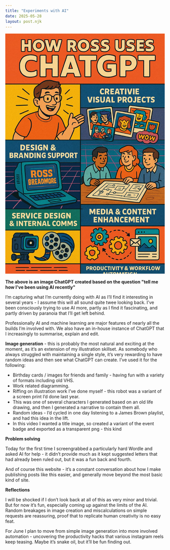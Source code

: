 ```yaml
---
title: "Experiments with AI"
date: 2025-05-28
layout: post.njk
---
```

![AI infographic](/images/info.jpg)

**The above is an image ChatGPT created based on the question "tell me how I've been using AI recently"**

I’m capturing what I’m currently doing with AI as I’ll find it interesting in several years - I assume this will all sound quite twee looking back. I’ve been consciously trying to use AI more, partly as I find it fascinating, and partly driven by paranoia that I’ll get left behind. 

Professionally AI and machine learning are major features of nearly all the builds I’m involved with. We also have an in-house instance of ChatGPT that I increasingly to summarise, explain and edit. 

**Image generation** - this is probably the most natural and exciting at the moment, as it’s an extension of my illustration skillset. As somebody who always struggled with maintaining a single style, it’s very rewarding to have random ideas and then see what ChatGPT can create. I’ve used it for the following:


- Birthday cards / images for friends and family - having fun with a variety of formats including old VHS. 
- Work related diagramming. 
- Riffing on illustration work I’ve done myself - this robot was a variant of a screen print I’d done last year. 
- This was one of several characters I generated based on an old life drawing, and then I generated a narrative to contain them all. 
- Random ideas - I’d cycled in one day listening to a James Brown playlist, and had this idea in the lift. 
- In this video I wanted a title image, so created a variant of the event badge and exported as a transparent png - this kind

**Problem solving**

Today for the first time I screengrabbed a particularly hard Wordle and asked AI for help - it didn’t provide much as it kept suggested letters that had already been ruled out, but it was a fun back and fourth. 

And of course this website - it’s a constant conversation about how I make publishing posts like this easier, and generally move beyond the most basic kind of site. 

**Reflections**

I will be shocked if I don’t look back at all of this as very minor and trivial. But for now it’s fun, especially coming up against the limits of the AI. Random breakages in image creation and miscalculations on simple requests are reassuring, proof that to replicate human creativity is no easy feat. 

For June I plan to move from simple image generation into more involved automation - uncovering the productivity hacks that various instagram reels keep teasing. Maybe it’s snake oil, but it’ll be fun finding out.

